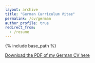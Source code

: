 ```yaml
---
layout: archive
title: "German Curriculum Vitae"
permalink: /cv/german
author_profile: true
redirect_from:
  - /resume
---
```

{% include base_path %}

[Download the PDF of my German CV here](http://jonathanigler.github.io/files/CV_JonathanIgler_GER.pdf)

